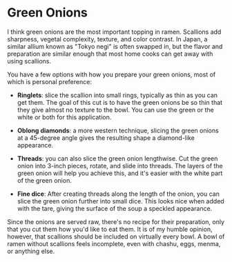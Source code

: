# Green Onions

I think green onions are the most important topping in ramen. Scallions add
sharpness, vegetal complexity, texture, and color contrast. In Japan, a similar
allium known as "Tokyo negi" is often swapped in, but the flavor and preparation
are similar enough that most home cooks can get away with using scallions.

You have a few options with how you prepare your green onions, most of which is
personal preference:

* **Ringlets**: slice the scallion into small rings, typically as thin as you can
  get them. The goal of this cut is to have the green onions be so thin that
  they give almost no texture to the bowl. You can use the green or the white or
  both for this application.

* **Oblong diamonds**: a more western technique, slicing the green onions at a
  45-degree angle gives the resulting shape a diamond-like appearance.

* **Threads**: you can also slice the green onion lengthwise. Cut the green
  onion into 3-inch pieces, rotate, and slide into threads. The layers of the
  green onion will help you achieve this, and it's easier with the white part of
  the green onion.

* **Fine dice**: After creating threads along the length of the onion, you can
  slice the green onion further into small dice. This looks nice when added with
  the tare, giving the surface of the soup a speckled appearance.

Since the onions are served raw, there's no recipe for their preparation, only
that you cut them how you'd like to eat them. It is of my humble opinion,
however, that scallions should be included on virtually every bowl. A bowl of
ramen without scallions feels incomplete, even with chashu, eggs, menma, or
anything else.
